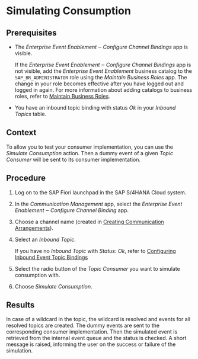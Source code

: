 <!-- loio11855583e3834fc9ab44fc3cbf54091e -->

# Simulating Consumption



## Prerequisites

-   The *Enterprise Event Enablement ‒ Configure Channel Bindings* app is visible.

    If the *Enterprise Event Enablement ‒ Configure Channel Bindings* app is not visible, add the *Enterprise Event Enablement* business catalog to the `SAP_BR_ADMINISTRATOR` role using the *Maintain Business Roles* app. The change in your role becomes effective after you have logged out and logged in again. For more information about adding catalogs to business roles, refer to [Maintain Business Roles](maintain-business-roles-8980ad0.md).

-   You have an inbound topic binding with status *Ok* in your *Inbound Topics* table.




## Context

To allow you to test your consumer implementation, you can use the *Simulate Consumption* action. Then a dummy event of a given *Topic Consumer* will be sent to its consumer implementation.



## Procedure

1.  Log on to the SAP Fiori launchpad in the SAP S/4HANA Cloud system.

2.  In the *Communication Management* app, select the *Enterprise Event Enablement ‒ Configure Channel Binding* app.

3.  Choose a channel name \(created in [Creating Communication Arrangements](creating-communication-arrangements-78ababb.md)\).

4.  Select an *Inbound Topic*.

    If you have no *Inbound Topic* with *Status: Ok*, refer to [Configuring Inbound Event Topic Bindings](configuring-inbound-event-topic-bindings-b62727d.md)

5.  Select the radio button of the *Topic Consumer* you want to simulate consumption with.

6.  Choose *Simulate Consumption*.




## Results

In case of a wildcard in the topic, the wildcard is resolved and events for all resolved topics are created. The dummy events are sent to the corresponding consumer implementation. Then the simulated event is retrieved from the internal event queue and the status is checked. A short message is raised, informing the user on the success or failure of the simulation.

